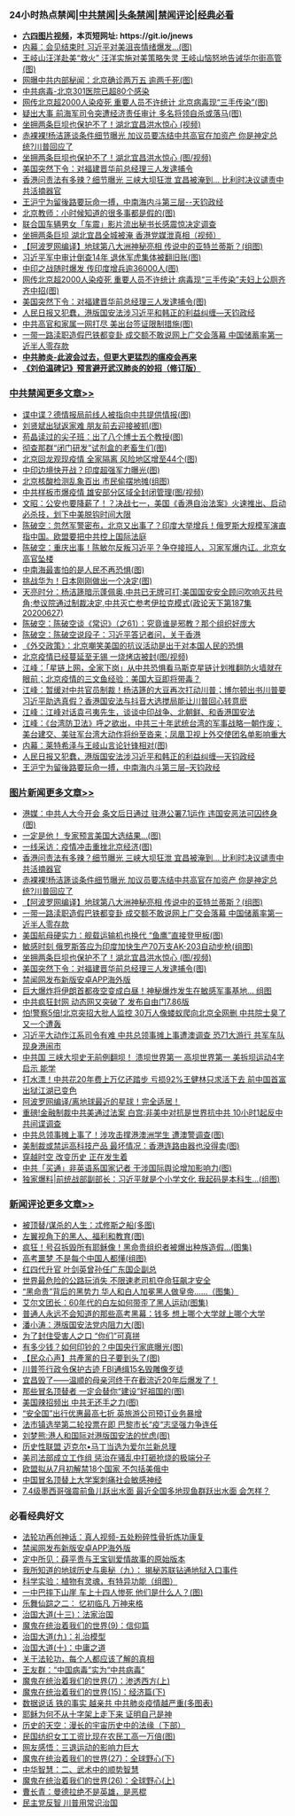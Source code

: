 <div id="tt">
<h3>24小时热点禁闻|<a href="#%E4%B8%AD%E5%85%B1%E7%A6%81%E9%97%BB%E6%9B%B4%E5%A4%9A%E6%96%87%E7%AB%A0">中共禁闻</a>|<a href="#%E5%9B%BE%E7%89%87%E6%96%B0%E9%97%BB%E6%9B%B4%E5%A4%9A%E6%96%87%E7%AB%A0">头条禁闻</a>|<a href="#%E6%96%B0%E9%97%BB%E8%AF%84%E8%AE%BA%E6%9B%B4%E5%A4%9A%E6%96%87%E7%AB%A0">禁闻评论|<a href="#%E5%BF%85%E7%9C%8B%E7%BB%8F%E5%85%B8%E5%A5%BD%E6%96%87">经典必看</a></h3>
<ul>
<li><b><a href="http://d1.bdrive.tk/64.mp4" target="_blank">六四图片视频</a>，本页短网址: https://git.io/jnews</b></li>
<li><a href="https://github.com/fqnews/bnews/blob/master/cbnews/20200627/1351282.md">内幕：会见结束时 习近平对美沮丧情绪爆发…(图)</a></li>
<li><a href="https://github.com/fqnews/bnews/blob/master/cbnews/20200627/1351300.md">王岐山汪洋赴美“救火” 汪洋实施对美策略失灵 王岐山恼怒地告诫华尔街高管(图)</a></li>
<li><a href="https://github.com/fqnews/bnews/blob/master/cnnews/20200627/1351280.md">网曝中共内部秘闻：北京确诊两万五 逾两千死(图)</a></li>
<li><a href="https://github.com/fqnews/bnews/blob/master/cbnews/20200627/783268.md">中共病毒-北京301医院已超80个感染</a></li>
<li><a href="https://github.com/fqnews/bnews/blob/master/cbnews/20200627/1351343.md">网传北京超2000人染疫死 重要人员不许统计 北京病毒现“三手传染”(图)</a></li>
<li><a href="https://github.com/fqnews/bnews/blob/master/cbnews/20200627/1351458.md">疑出大事 前海军司令突遭经济责任审计 多名将领自杀或落马(图)</a></li>
<li><a href="https://github.com/fqnews/bnews/blob/master/cbnews/20200627/1351310.md">坐拥两条巨坝也保护不了！湖北宜昌洪水惊心 (视频)</a></li>
<li><a href="https://github.com/fqnews/bnews/blob/master/topimagenews/20200628/1351653.md">赤裸裸!杨洁篪谈条件细节曝光 加议员要冻结中共高官在加资产 你是神定总统?川普回应了</a></li>
<li><a href="https://github.com/fqnews/bnews/blob/master/topimagenews/20200627/1351337.md">坐拥两条巨坝也保护不了！湖北宜昌洪水惊心 (图/视频)</a></li>
<li><a href="https://github.com/fqnews/bnews/blob/master/cnnews/20200627/1351313.md">美国突然下令：对福建晋华前总经理三人发逮捕令</a></li>
<li><a href="https://github.com/fqnews/bnews/blob/master/topimagenews/20200628/1351654.md">香港问责法有多辣？细节曝光 三峡大坝狂泄 宜昌被淹到… 比利时决议谴责中共活摘器官</a></li>
<li><a href="https://github.com/fqnews/bnews/blob/master/cbnews/20200628/1351731.md">王沪宁为留後路要玩命一搏，中南海内斗第三层--天钧政经</a></li>
<li><a href="https://github.com/fqnews/bnews/blob/master/cbnews/20200627/1351248.md">北京教师：小时候知道的很多事都是假的(图)</a></li>
<li><a href="https://github.com/fqnews/bnews/blob/master/baitai/20200627/1351417.md">联合国车辆男女「车震」影片流出秘书长感震惊决定调查</a></li>
<li><a href="https://github.com/fqnews/bnews/blob/master/comments/20200627/1351521.md">坐拥两条巨坝 湖北宜昌全城被淹 香港党媒泄真相（视频）</a></li>
<li><a href="https://github.com/fqnews/bnews/blob/master/topimagenews/20200627/1351450.md">【阿波罗网编译】地球第八大洲神秘亮相 传说中的亚特兰蒂斯？(组图)</a></li>
<li><a href="https://github.com/fqnews/bnews/blob/master/cbnews/20200627/1351320.md">习近平军中审计倒查14年 退休军虎集体被翻旧账(图)</a></li>
<li><a href="https://github.com/fqnews/bnews/blob/master/cbnews/20200627/1351379.md">中印之战随时爆发 传印度增兵逾36000人(图)</a></li>
<li><a href="https://github.com/fqnews/bnews/blob/master/cbnews/20200627/1351455.md">网传北京超2000人染疫死 重要人员不许统计 病毒现“三手传染”夫妇上公厕齐齐中招(图)</a></li>
<li><a href="https://github.com/fqnews/bnews/blob/master/topimagenews/20200627/1351336.md">美国突然下令：对福建晋华前总经理三人发逮捕令(图)</a></li>
<li><a href="https://github.com/fqnews/bnews/blob/master/cbnews/20200628/1351732.md">人民日报又犯蠢，港版国安法涉习近平和韩正的利益纠缠—天钧政经</a></li>
<li><a href="https://github.com/fqnews/bnews/blob/master/cbnews/20200627/1351308.md">中共高官和家属一网打尽 美出台签证限制措施(图)</a></li>
<li><a href="https://github.com/fqnews/bnews/blob/master/topimagenews/20200627/1351445.md">一带一路渎职造假巴铁都变卦 成交额不敢说网上广交会落幕 中国储蓄率第一近半人零存款</a></li>
<li><b><a href="https://github.com/fqnews/bnews/blob/master/comments/20200211/1275071.md" target="_blank">中共肺炎-此波会过去，但更大更猛烈的瘟疫会再来</a></b></li>
<li><b><a href="https://github.com/fqnews/bnews/blob/master/comments/20200207/1272816.md" target="_blank">《刘伯温碑记》预言避开武汉肺炎的妙招（修订版）</a></b></li>
</ul>
</div>

<div class="catlist">
<h3><a href="https://github.com/fqnews/bnews/blob/master/cbnews/" target="_blank">中共禁闻</a><span><a href="https://github.com/fqnews/bnews/blob/master/cbnews/" target="_blank" rel="nofollow">更多文章>></a></span></h3>
<ul>
<li><a href="https://github.com/fqnews/bnews/blob/master/cbnews/20200628/1351859.md" target="_blank">谍中谍？德情报局前线人被指向中共提供情报(图)</a></li>
<li><a href="https://github.com/fqnews/bnews/blob/master/cbnews/20200628/1351858.md" target="_blank">刘贤斌出狱返家难 朋友前去迎接被抓(图)</a></li>
<li><a href="https://github.com/fqnews/bnews/blob/master/cbnews/20200628/1351857.md" target="_blank">苟晶读过的尖子班：出了八个博士五个教授(图)</a></li>
<li><a href="https://github.com/fqnews/bnews/blob/master/cbnews/20200628/1351856.md" target="_blank">彻查那群“闭门研发”试剂盒的老畜生们(图)</a></li>
<li><a href="https://github.com/fqnews/bnews/blob/master/cbnews/20200628/1351855.md" target="_blank">北京回龙观现疫情 全家隔离 风险地区增至44个(图)</a></li>
<li><a href="https://github.com/fqnews/bnews/blob/master/cbnews/20200628/1351833.md" target="_blank">中印边境快开战？印度超强军力曝光(图)</a></li>
<li><a href="https://github.com/fqnews/bnews/blob/master/cbnews/20200628/1351832.md" target="_blank">北京核酸检测乱象百出 市民偷摆地摊(组图)</a></li>
<li><a href="https://github.com/fqnews/bnews/blob/master/cbnews/20200628/1351831.md" target="_blank">中共样板市爆疫情 雄安部分区域全封闭管理(图/视频)</a></li>
<li><a href="https://github.com/fqnews/bnews/blob/master/cbnews/20200628/1351827.md" target="_blank">文昭：公安也要降薪了！？决战七一，美国《香港自治法案》火速推出、启动必杀技，划下中美脱钩时间大限</a></li>
<li><a href="https://github.com/fqnews/bnews/blob/master/cbnews/20200628/1351826.md" target="_blank">陈破空：忽然军警密布，北京又出事了？印度大举增兵！俄罗斯大规模军演直指中国。欧盟要把中共控上国际法庭</a></li>
<li><a href="https://github.com/fqnews/bnews/blob/master/cbnews/20200628/1351825.md" target="_blank">陈破空：重庆出事！陈敏尔反叛习近平？争夺接班人，习家军爆内讧。北京女高官坠楼</a></li>
<li><a href="https://github.com/fqnews/bnews/blob/master/cbnews/20200628/1351812.md" target="_blank">中南海最害怕的是人民不再恐惧(图)</a></li>
<li><a href="https://github.com/fqnews/bnews/blob/master/cbnews/20200628/1351811.md" target="_blank">挑战华为！日本刚刚做出一个决定(图)</a></li>
<li><a href="https://github.com/fqnews/bnews/blob/master/cbnews/20200628/1351808.md" target="_blank">天亮时分：杨洁篪暗示蓬佩奥,中共已无牌可打;美国国安安全顾问吹响灭共号角;参议院通过制裁决定,中共灭亡参考伊拉克模式(政论天下第187集 20200627)</a></li>
<li><a href="https://github.com/fqnews/bnews/blob/master/cbnews/20200628/1351807.md" target="_blank">陈破空：陈破空谈《常识》（之61）：究竟谁是邪教？那个组织好庞大</a></li>
<li><a href="https://github.com/fqnews/bnews/blob/master/cbnews/20200628/1351806.md" target="_blank">陈破空：陈破空说段子：习近平答记者问，关于香港</a></li>
<li><a href="https://github.com/fqnews/bnews/blob/master/cbnews/20200628/1351791.md" target="_blank">《外交政策》：北京嘲笑美国的抗议活动是出于对本国人民的恐惧</a></li>
<li><a href="https://github.com/fqnews/bnews/blob/master/cbnews/20200628/1351785.md" target="_blank">北京疫情已经蔓延至无锡 一烧烤店被封(图/视频)</a></li>
<li><a href="https://github.com/fqnews/bnews/blob/master/cbnews/20200628/1351769.md" target="_blank">江峰：「星链上网，全家下岗」从中共恐惧看马斯克星链计划推翻防火墙就在眼前；北京疫情的三文鱼经验：美国大豆即将带毒？</a></li>
<li><a href="https://github.com/fqnews/bnews/blob/master/cbnews/20200628/1351768.md" target="_blank">江峰：暂缓对中共官员制裁！杨洁篪的大豆再次打动川普；博尔顿出书川普要习近平助选真假？香港国安法与抖音大选搅局能让川普回心转意麽</a></li>
<li><a href="https://github.com/fqnews/bnews/blob/master/cbnews/20200628/1351767.md" target="_blank">江峰：江峰对话袁弓夷先生，谈谈中印战争、北朝鲜、和香港国安法</a></li>
<li><a href="https://github.com/fqnews/bnews/blob/master/cbnews/20200628/1351766.md" target="_blank">江峰：《台湾防卫法》呼之欲出，中共三十年武统台湾的军事战略一朝作废； 美台建交、美驻军台湾大动作将纷至沓来；凤凰卫视上外交使团名单影响重大</a></li>
<li><a href="https://github.com/fqnews/bnews/blob/master/cbnews/20200628/1351738.md" target="_blank">内幕：莱特希泽与王岐山言论针锋相对(图)</a></li>
<li><a href="https://github.com/fqnews/bnews/blob/master/cbnews/20200628/1351732.md" target="_blank">人民日报又犯蠢，港版国安法涉习近平和韩正的利益纠缠—天钧政经</a></li>
<li><a href="https://github.com/fqnews/bnews/blob/master/cbnews/20200628/1351731.md" target="_blank">王沪宁为留後路要玩命一搏，中南海内斗第三层&#8211;天钧政经</a></li>

</ul>
</div>
<div class="catlist">
<h3><a href="https://github.com/fqnews/bnews/blob/master/topimagenews/" target="_blank">图片新闻</a><span><a href="https://github.com/fqnews/bnews/blob/master/topimagenews/" target="_blank" rel="nofollow">更多文章>></a></span></h3>
<ul>
<li><a href="https://github.com/fqnews/bnews/blob/master/topimagenews/20200628/1351854.md" target="_blank">港媒：中共人大今开会 条文后日通过 驻港公署7.1运作 违国安恶法可囚终身(图)</a></li>
<li><a href="https://github.com/fqnews/bnews/blob/master/topimagenews/20200628/1351853.md" target="_blank">一定是他！ 专家预言美国大选结果…(图)</a></li>
<li><a href="https://github.com/fqnews/bnews/blob/master/topimagenews/20200628/1351803.md" target="_blank">一线采访：疫情冲击重挫北京经济(图)</a></li>
<li><a href="https://github.com/fqnews/bnews/blob/master/topimagenews/20200628/1351654.md" target="_blank">香港问责法有多辣？细节曝光 三峡大坝狂泄 宜昌被淹到… 比利时决议谴责中共活摘器官</a></li>
<li><a href="https://github.com/fqnews/bnews/blob/master/topimagenews/20200628/1351653.md" target="_blank">赤裸裸!杨洁篪谈条件细节曝光 加议员要冻结中共高官在加资产 你是神定总统?川普回应了</a></li>
<li><a href="https://github.com/fqnews/bnews/blob/master/topimagenews/20200627/1351450.md" target="_blank">【阿波罗网编译】地球第八大洲神秘亮相 传说中的亚特兰蒂斯？(组图)</a></li>
<li><a href="https://github.com/fqnews/bnews/blob/master/topimagenews/20200627/1351445.md" target="_blank">一带一路渎职造假巴铁都变卦 成交额不敢说网上广交会落幕 中国储蓄率第一近半人零存款</a></li>
<li><a href="https://github.com/fqnews/bnews/blob/master/topimagenews/20200627/1351350.md" target="_blank">美国航母硬实力：舰载运输机也换代 “鱼鹰”直接登甲板(图)</a></li>
<li><a href="https://github.com/fqnews/bnews/blob/master/topimagenews/20200627/1351349.md" target="_blank">敏感时刻 俄罗斯答应为印度加快生产70万支AK-203自动步枪(组图)</a></li>
<li><a href="https://github.com/fqnews/bnews/blob/master/topimagenews/20200627/1351337.md" target="_blank">坐拥两条巨坝也保护不了！湖北宜昌洪水惊心 (图/视频)</a></li>
<li><a href="https://github.com/fqnews/bnews/blob/master/topimagenews/20200627/1351336.md" target="_blank">美国突然下令：对福建晋华前总经理三人发逮捕令(图)</a></li>
<li><a href="https://github.com/fqnews/bnews/blob/master/comments/20200627/783266.md" target="_blank">禁闻网发布新版安卓APP海外版</a></li>
<li><a href="https://github.com/fqnews/bnews/blob/master/topimagenews/20200627/1351169.md" target="_blank">巨大爆炸将伊朗首都夜空变成白昼！神秘爆炸发生在敏感军事基地… 组图</a></li>
<li><a href="https://github.com/fqnews/bnews/blob/master/topimagenews/20200626/1350975.md" target="_blank">中共疯狂封网 动态网又突破了 发布自由门7.86版</a></li>
<li><a href="https://github.com/fqnews/bnews/blob/master/topimagenews/20200626/1350970.md" target="_blank">怕!警察5倍!北京突招大批人监控 30万人像蝼蚁爬向北京全网删 中共院士臭了又一个遭轰</a></li>
<li><a href="https://github.com/fqnews/bnews/blob/master/topimagenews/20200626/1350963.md" target="_blank">习近平大动作江系司令有难 中共总领事摊上事遭澳调查 恐71大游行 共军车队现身港闹市</a></li>
<li><a href="https://github.com/fqnews/bnews/blob/master/topimagenews/20200626/1350955.md" target="_blank">中共国 三峡大坝史无前例翻坝！ 溃坝世界第一 高坝世界第一 美拆坝运动4字启示 能学</a></li>
<li><a href="https://github.com/fqnews/bnews/blob/master/topimagenews/20200626/1350828.md" target="_blank">打水漂！中共花20年费上万亿还踏步 亏损92%王健林只求活下去 前中国首富出狱江湖已变色</a></li>
<li><a href="https://github.com/fqnews/bnews/blob/master/topimagenews/20200626/1350827.md" target="_blank">阿波罗网编译/离地球最近的星球！完全适居！</a></li>
<li><a href="https://github.com/fqnews/bnews/blob/master/topimagenews/20200626/1350826.md" target="_blank">重磅!金融制裁中共美通过法案 白宫:非美中对抗是世界抗中共 10小时1起反中共间谍调查</a></li>
<li><a href="https://github.com/fqnews/bnews/blob/master/topimagenews/20200626/1350825.md" target="_blank">中共总领事摊上事了！涉攻击撑港澳洲学生 遭澳警调查(图)</a></li>
<li><a href="https://github.com/fqnews/bnews/blob/master/topimagenews/20200626/1350824.md" target="_blank">美制裁或禁运高科技产品 最坏情况：香港连路由器也没得卖(图)</a></li>
<li><a href="https://github.com/fqnews/bnews/blob/master/comments/20200626/1259925.md" target="_blank">穿越时空 改变历史 正在发生着</a></li>
<li><a href="https://github.com/fqnews/bnews/blob/master/topimagenews/20200626/1350799.md" target="_blank">中共「买通」非英语系国家记者 干涉国际舆论增加影响力(图)</a></li>
<li><a href="https://github.com/fqnews/bnews/blob/master/topimagenews/20200626/1350770.md" target="_blank">独家爆料|前统战部副部长：习近平就是个小学文化 我起码是本科生…(组图)</a></li>

</ul>
</div>
<div class="catlist">
<h3><a href="https://github.com/fqnews/bnews/blob/master/comments/" target="_blank">新闻评论</a><span><a href="https://github.com/fqnews/bnews/blob/master/comments/" target="_blank" rel="nofollow">更多文章>></a></span></h3>
<ul>
<li><a href="https://github.com/fqnews/bnews/blob/master/comments/20200628/1351869.md" target="_blank">被顶替/谋杀的人生：忒修斯之船(多图)</a></li>
<li><a href="https://github.com/fqnews/bnews/blob/master/comments/20200628/1351868.md" target="_blank">左翼视角下的黑人、福利和教育(图)</a></li>
<li><a href="https://github.com/fqnews/bnews/blob/master/comments/20200628/1351867.md" target="_blank">疯狂！号召拆毁所有耶稣像！黑命贵组织者被爆出种族造假…(图集)</a></li>
<li><a href="https://github.com/fqnews/bnews/blob/master/comments/20200628/1351852.md" target="_blank">高考噩梦 不是每个中国人都懂(组图)</a></li>
<li><a href="https://github.com/fqnews/bnews/blob/master/comments/20200628/1351849.md" target="_blank">红四代升官 叶剑英曾孙任广东国企副总</a></li>
<li><a href="https://github.com/fqnews/bnews/blob/master/comments/20200628/1351848.md" target="_blank">世界最危险的公路玩消失 不限速老司机夺命狂飙才安全</a></li>
<li><a href="https://github.com/fqnews/bnews/blob/master/comments/20200628/1351840.md" target="_blank">“黑命贵”背后的黑势力 华人和白人加冕黑人做皇帝……（图集）</a></li>
<li><a href="https://github.com/fqnews/bnews/blob/master/comments/20200628/1351839.md" target="_blank">艾尔文团长：60年代的白左如何带歪了黑人运动(图集)</a></li>
<li><a href="https://github.com/fqnews/bnews/blob/master/comments/20200628/1351838.md" target="_blank">普通人永远不会知道的那些高考黑幕：钱多 想上哪个大学就上哪个大学</a></li>
<li><a href="https://github.com/fqnews/bnews/blob/master/comments/20200628/1351837.md" target="_blank">潘小涛：港版国安法党内阻力大(图)</a></li>
<li><a href="https://github.com/fqnews/bnews/blob/master/comments/20200628/1351836.md" target="_blank">为了封住受害人之口 “你们”可真拼</a></li>
<li><a href="https://github.com/fqnews/bnews/blob/master/comments/20200628/1351830.md" target="_blank">有多少钱？如何印钞的？中国央行家底曝光(图)</a></li>
<li><a href="https://github.com/fqnews/bnews/blob/master/comments/20200628/1351829.md" target="_blank">【民众心声】共產黨的日子要到头了(图)</a></li>
<li><a href="https://github.com/fqnews/bnews/blob/master/comments/20200628/1351820.md" target="_blank">川普签行政令保护古迹  FBI通缉15名毁雕像歹徒</a></li>
<li><a href="https://github.com/fqnews/bnews/blob/master/comments/20200628/1351819.md" target="_blank">宜昌毁了——温顺的母亲河终于在截流近20年后爆发了！</a></li>
<li><a href="https://github.com/fqnews/bnews/blob/master/comments/20200628/1351810.md" target="_blank">那些冒名顶替者 一定会替你“建设”好祖国的(图)</a></li>
<li><a href="https://github.com/fqnews/bnews/blob/master/comments/20200628/1351809.md" target="_blank">美国辣招频出 中共无还手之力(图)</a></li>
<li><a href="https://github.com/fqnews/bnews/blob/master/comments/20200628/1351798.md" target="_blank">“安全国”出行优惠最高七折  英旅游公司预订业务暴增</a></li>
<li><a href="https://github.com/fqnews/bnews/blob/master/comments/20200628/1351797.md" target="_blank">法市镇选举第二轮投票在即   巴黎市长“疫“志坚强力争连任</a></li>
<li><a href="https://github.com/fqnews/bnews/blob/master/comments/20200628/1351793.md" target="_blank">刘梦熊:港人和国际对港版国安法的忧虑(图)</a></li>
<li><a href="https://github.com/fqnews/bnews/blob/master/comments/20200628/1351790.md" target="_blank">历史性联盟 迈克尔•马丁当选为爱尔兰新总理</a></li>
<li><a href="https://github.com/fqnews/bnews/blob/master/comments/20200628/1351761.md" target="_blank">美司法部成立工作组 惩治在骚乱中打砸抢烧的极端分子</a></li>
<li><a href="https://github.com/fqnews/bnews/blob/master/comments/20200628/1351760.md" target="_blank">欧盟拟从7月初解禁18个国家 不包括美俄中</a></li>
<li><a href="https://github.com/fqnews/bnews/blob/master/comments/20200628/1351682.md" target="_blank">中国冒名顶替上大学案刺痛社会敏感神经</a></li>
<li><a href="https://github.com/fqnews/bnews/blob/master/comments/20200628/1351681.md" target="_blank">7.4级墨西哥强震前鱼儿跃出水面 最近全国多地现鱼群跃出水面 会怎样？</a></li>

</ul>
</div>

<div class="catlist">
<h3>必看经典好文</h3>
<ul>
<li><a href="https://github.com/fqnews/bnews/blob/master/comments/20190516/1128964.md" target="_blank">法轮功再创神话：真人视频-五处粉碎性骨折炼功康复</a></li>
<li><a href="https://github.com/fqnews/bnews/blob/master/comments/20200627/783266.md" target="_blank">禁闻网发布新版安卓APP海外版</a></li>
<li><a href="https://github.com/fqnews/bnews/blob/master/comments/20200616/1345658.md" target="_blank">定中所见：薛平贵与王宝钏爱情故事的原始版本</a></li>
<li><a href="https://github.com/fqnews/bnews/blob/master/topimagenews/20180325/919134.md" target="_blank">我所知道的地球历史与奥秘（九）： 揭秘苏联钻通地狱入口事件</a></li>
<li><a href="https://github.com/fqnews/bnews/blob/master/comments/20200605/783205.md" target="_blank">科学实验：植物有灵魂，有特异功能（组图）</a></li>
<li><a href="https://github.com/fqnews/bnews/blob/master/cbnews/20200611/1343057.md" target="_blank">一中巴摔下山崖 车上十四人惨死 他们是什么人？(图)</a></li>
<li><a href="https://github.com/fqnews/bnews/blob/master/tculture/20170711/790081.md" target="_blank">乐舞仙踪之二： 忆初临凡 万神来格</a></li>
<li><a href="https://github.com/fqnews/bnews/blob/master/cbnews/20180319/916654.md" target="_blank">治国大道(十三)：法家治国</a></li>
<li><a href="https://github.com/fqnews/bnews/blob/master/topimagenews/20180529/949649.md" target="_blank">魔鬼在统治着我们的世界(9)：信仰篇</a></li>
<li><a href="https://github.com/fqnews/bnews/blob/master/cbnews/20180315/914943.md" target="_blank">治国大道(九)：礼治模型</a></li>
<li><a href="https://github.com/fqnews/bnews/blob/master/cbnews/20180316/915423.md" target="_blank">治国大道(十)：中庸之道</a></li>
<li><a href="https://github.com/fqnews/bnews/blob/master/topimagenews/20161125/619230.md" target="_blank">关于法轮功，每个人都应该了解的真相</a></li>
<li><a href="https://github.com/fqnews/bnews/blob/master/comments/20200318/1295755.md" target="_blank">王友群：“中国病毒”实为“中共病毒”</a></li>
<li><a href="https://github.com/fqnews/bnews/blob/master/topimagenews/20180527/948369.md" target="_blank">魔鬼在统治着我们的世界(7)：渗透西方(上)</a></li>
<li><a href="https://github.com/fqnews/bnews/blob/master/topimagenews/20180610/955499.md" target="_blank">魔鬼在统治着我们的世界(15)：经济篇(下)</a></li>
<li><a href="https://github.com/fqnews/bnews/blob/master/comments/20200620/1347687.md" target="_blank">数据说话 铁的事实 越亲共 中共肺炎疫情越严重(多图表)</a></li>
<li><a href="https://github.com/fqnews/bnews/blob/master/ccpdope/20190803/1168965.md" target="_blank">耶稣为何不从十字架上走下来 证明自己是神</a></li>
<li><a href="https://github.com/fqnews/bnews/blob/master/tculture/20121025/73066.md" target="_blank">历史的天空：漫长的宇宙历史中的法缘（下部）</a></li>
<li><a href="https://github.com/fqnews/bnews/blob/master/lifebaike/20200515/1328783.md" target="_blank">民国纺织女工工资比现在农民工高一万倍(图)</a></li>
<li><a href="https://github.com/fqnews/bnews/blob/master/cbnews/20200126/1265515.md" target="_blank">网友感悟：三退运动的影响力巨大</a></li>
<li><a href="https://github.com/fqnews/bnews/blob/master/comments/20181224/1052333.md" target="_blank">魔鬼在统治着我们的世界(27)：全球野心(下)</a></li>
<li><a href="https://github.com/fqnews/bnews/blob/master/comments/20200605/783249.md" target="_blank">中华智慧：二、武术中的顺势智慧</a></li>
<li><a href="https://github.com/fqnews/bnews/blob/master/comments/20181210/1044798.md" target="_blank">魔鬼在统治着我们的世界(26)：全球野心(上)</a></li>
<li><a href="https://github.com/fqnews/bnews/blob/master/comments/20180726/727420.md" target="_blank">曹长青：曼德拉绝不是英雄，是恶棍</a></li>
<li><a href="https://github.com/fqnews/bnews/blob/master/comments/20200621/1348236.md" target="_blank">民主党反智 川普用常识治国</a></li>

</ul>
</div>